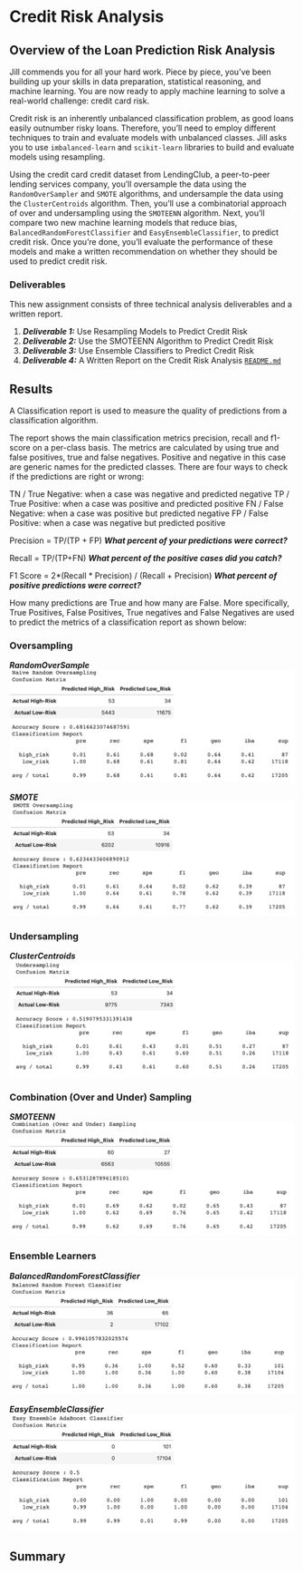 # Credit Risk Analysis

## Overview of the Loan Prediction Risk Analysis
Jill commends you for all your hard work. Piece by piece, you’ve been building up your skills in data preparation, statistical reasoning, and machine learning. You are now ready to apply machine learning to solve a real-world challenge: credit card risk.

Credit risk is an inherently unbalanced classification problem, as good loans easily outnumber risky loans. Therefore, you’ll need to employ different techniques to train and evaluate models with unbalanced classes. Jill asks you to use `imbalanced-learn` and `scikit-learn` libraries to build and evaluate models using resampling.

Using the credit card credit dataset from LendingClub, a peer-to-peer lending services company, you’ll oversample the data using the `RandomOverSampler` and `SMOTE` algorithms, and undersample the data using the `ClusterCentroids` algorithm. Then, you’ll use a combinatorial approach of over and undersampling using the `SMOTEENN` algorithm. Next, you’ll compare two new machine learning models that reduce bias, `BalancedRandomForestClassifier` and `EasyEnsembleClassifier`, to predict credit risk. Once you’re done, you’ll evaluate the performance of these models and make a written recommendation on whether they should be used to predict credit risk.

### Deliverables
This new assignment consists of three technical analysis deliverables and a written report.

1. ***Deliverable 1:*** Use Resampling Models to Predict Credit Risk
2. ***Deliverable 2:*** Use the SMOTEENN Algorithm to Predict Credit Risk
3. ***Deliverable 3:*** Use Ensemble Classifiers to Predict Credit Risk
4. ***Deliverable 4:*** A Written Report on the Credit Risk Analysis [`README.md`](https://github.com/DatJew/Credit_Risk_Analysis)

## Results
A Classification report is used to measure the quality of predictions from a classification algorithm. 

The report shows the main classification metrics precision, recall and f1-score on a per-class basis. The metrics are calculated by using true and false positives, true and false negatives. Positive and negative in this case are generic names for the predicted classes. There are four ways to check if the predictions are right or wrong:

TN / True Negative: when a case was negative and predicted negative
TP / True Positive: when a case was positive and predicted positive
FN / False Negative: when a case was positive but predicted negative
FP / False Positive: when a case was negative but predicted positive

Precision = TP/(TP + FP) 
***What percent of your predictions were correct?***

Recall = TP/(TP+FN)
***What percent of the positive cases did you catch?*** 

F1 Score = 2*(Recall * Precision) / (Recall + Precision) 
***What percent of positive predictions were correct?*** 

How many predictions are True and how many are False. More specifically, True Positives, False Positives, True negatives and False Negatives are used to predict the metrics of a classification report as shown below:

### Oversampling

***RandomOverSample***  
![image](https://github.com/DataJew/Credit_Risk_Analysis/blob/main/Resources/images/CM%20-%20Naive%20Random%20Oversampling.png)


***SMOTE*** 
![image](https://github.com/DataJew/Credit_Risk_Analysis/blob/main/Resources/images/CM%20-%20SMOTE%20Oversampling.png)


### Undersampling

***ClusterCentroids***  
![image](https://github.com/DataJew/Credit_Risk_Analysis/blob/main/Resources/images/CM%20-%20Undersampling.png)


### Combination (Over and Under) Sampling

***SMOTEENN***  
![image](https://github.com/DataJew/Credit_Risk_Analysis/blob/main/Resources/images/CM%20-%20Combination.png)


### Ensemble Learners

***BalancedRandomForestClassifier***
![image](https://github.com/DataJew/Credit_Risk_Analysis/blob/main/Resources/images/CM%20-%20Balanced%20RFC.png)


***EasyEnsembleClassifier***  
![image](https://github.com/DataJew/Credit_Risk_Analysis/blob/main/Resources/images/CM%20-%20Easy%20Ensemble%20Adaboost%20Classidfier.png)

## Summary


